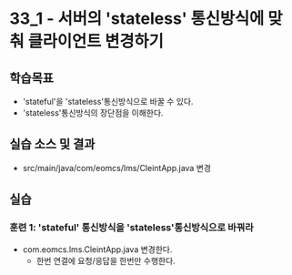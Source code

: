# 33_1 - 서버의 'stateless' 통신방식에 맞춰 클라이언트 변경하기

## 학습목표

- 'stateful'을 'stateless'통신방식으로 바꿀 수 있다.
- 'stateless'통신방식의 장단점을 이해한다.

## 실습 소스 및 결과

- src/main/java/com/eomcs/lms/CleintApp.java 변경


## 실습  

### 훈련 1: 'stateful' 통신방식을 'stateless'통신방식으로 바꿔라

- com.eomcs.lms.CleintApp.java 변경한다.
  - 한번 연결에 요청/응답을 한번만 수행한다.

  
